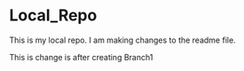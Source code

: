 # Local_Repo


This is my local repo. I am making changes to the readme file.

This is change is after creating Branch1